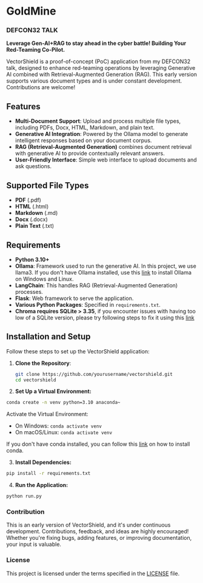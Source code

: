 # GoldMine

### DEFCON32 TALK
**Leverage Gen-AI+RAG to stay ahead in the cyber battle! Building Your Red-Teaming Co-Pilot.**

VectorShield is a proof-of-concept (PoC) application from my DEFCON32 talk, designed to enhance red-teaming operations by leveraging Generative AI combined with Retrieval-Augmented Generation (RAG). This early version supports various document types and is under constant development. Contributions are welcome!

## Features

- **Multi-Document Support**: Upload and process multiple file types, including PDFs, Docx, HTML, Markdown, and plain text.
- **Generative AI Integration**: Powered by the Ollama model to generate intelligent responses based on your document corpus.
- **RAG (Retrieval-Augmented Generation)** combines document retrieval with generative AI to provide contextually relevant answers.
- **User-Friendly Interface**: Simple web interface to upload documents and ask questions.

## Supported File Types

- **PDF** (.pdf)
- **HTML** (.html)
- **Markdown** (.md)
- **Docx** (.docx)
- **Plain Text** (.txt)

## Requirements

- **Python 3.10+**
- **Ollama**: Framework used to run the generative AI. In this project, we use llama3. If you don't have Ollama installed, use this [link](https://ollama.com/download) to install Ollama on Windows and Linux.
- **LangChain**: This handles RAG (Retrieval-Augmented Generation) processes.
- **Flask**: Web framework to serve the application.
- **Various Python Packages**: Specified in `requirements.txt`.
- **Chroma requires SQLite > 3.35**, if you encounter issues with having too low of a SQLite version, please try following steps to fix it using this [link](https://docs.trychroma.com/troubleshooting#sqlite)

## Installation and Setup

Follow these steps to set up the VectorShield application:

1. **Clone the Repository**:
   ```bash
   git clone https://github.com/yourusername/vectorshield.git
   cd vectorshield
   ```
2. **Set Up a Virtual Environment:**
  ```bash
  conda create -n venv python=3.10 anaconda~
  ```

Activate the Virtual Environment:
- On Windows: `conda activate venv`
- On macOS/Linux: `conda activate venv`

If you don't have conda installed, you can follow this [link](https://docs.conda.io/projects/conda/en/latest/user-guide/install/) on how to install conda.

3. **Install Dependencies:**
```bash
pip install -r requirements.txt
```
4. **Run the Application:**
```bash
python run.py
```
### Contribution
This is an early version of VectorShield, and it's under continuous development. Contributions, feedback, and ideas are highly encouraged! Whether you're fixing bugs, adding features, or improving documentation, your input is valuable.

### License
This project is licensed under the terms specified in the [LICENSE](https://github.com/bayegaspard/VectorShield/blob/main/LICENSE)
 file.


